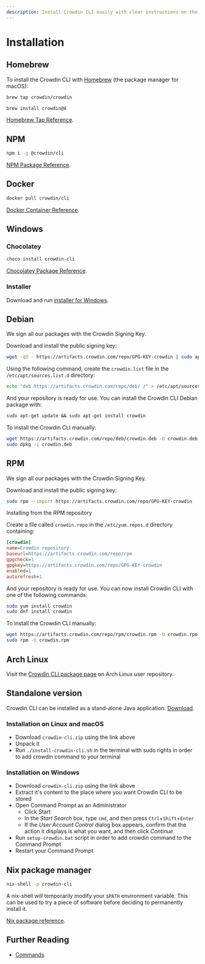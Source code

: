 ```yaml
---
description: Install Crowdin CLI easily with clear instructions on the installation page. Get started quickly and manage localization seamlessly with Crowdin CLI.
---
```


# Installation

## Homebrew

To install the Crowdin CLI with [Homebrew](https://brew.sh/) (the package manager for macOS):

```bash
brew tap crowdin/crowdin
```

```bash
brew install crowdin@4
```

[Homebrew Tap Reference](https://github.com/crowdin/homebrew-crowdin).

## NPM

```bash
npm i -g @crowdin/cli
```

[NPM Package Reference](https://www.npmjs.com/package/@crowdin/cli).

## Docker

```bash
docker pull crowdin/cli
```

[Docker Container Reference](https://hub.docker.com/r/crowdin/cli).

## Windows

### Chocolatey

```bash
choco install crowdin-cli
```

[Chocolatey Package Reference](https://community.chocolatey.org/packages/crowdin-cli).

### Installer

Download and run [installer for Windows](https://downloads.crowdin.com/cli/v3/crowdin.exe).

## Debian

We sign all our packages with the Crowdin Signing Key.

Download and install the public signing key:

```bash
wget -qO - https://artifacts.crowdin.com/repo/GPG-KEY-crowdin | sudo apt-key add -
```

Using the following command, create the `crowdin.list` file in the `/etc/apt/sources.list.d` directory:

```bash
echo "deb https://artifacts.crowdin.com/repo/deb/ /" > /etc/apt/sources.list.d/crowdin.list
```

And your repository is ready for use. You can install the Crowdin CLI Debian package with:

```bash
sudo apt-get update && sudo apt-get install crowdin
```

To install the Crowdin CLI manually:

```bash
wget https://artifacts.crowdin.com/repo/deb/crowdin.deb -O crowdin.deb
sudo dpkg -i crowdin.deb
```

## RPM

We sign all our packages with the Crowdin Signing Key.

Download and install the public signing key:

```bash
sudo rpm --import https://artifacts.crowdin.com/repo/GPG-KEY-crowdin
```

Installing from the RPM repository

Create a file called `crowdin.repo` in the `/etc/yum.repos.d` directory containing:

```ini
[crowdin]
name=Crowdin repository
baseurl=https://artifacts.crowdin.com/repo/rpm
gpgcheck=1
gpgkey=https://artifacts.crowdin.com/repo/GPG-KEY-crowdin
enabled=1
autorefresh=1
```

And your repository is ready for use. You can now install Crowdin CLI with one of the following commands:

```bash
sudo yum install crowdin
sudo dnf install crowdin
```

To install the Crowdin CLI manually:

```bash
wget https://artifacts.crowdin.com/repo/rpm/crowdin.rpm -O crowdin.rpm
sudo rpm -U crowdin.rpm
```

## Arch Linux

Visit the [Crowdin CLI package page](https://aur.archlinux.org/packages/crowdin-cli) on Arch Linux user repository.

## Standalone version

Crowdin CLI can be installed as a stand-alone Java application. [Download](https://github.com/crowdin/crowdin-cli/releases/latest/download/crowdin-cli.zip).

### Installation on Linux and macOS

- Download `crowdin-cli.zip` using the link above
- Unpack it
- Run `./install-crowdin-cli.sh` in the terminal with sudo rights in order to add crowdin command to your terminal

### Installation on Windows

- Download `crowdin-cli.zip` using the link above
- Extract it's content to the place where you want Crowdin CLI to be stored
- Open Command Prompt as an Administrator
  - Click Start
  - In the *Start Search* box, type `cmd`, and then press `Ctrl`+`Shift`+`Enter`
  - If the *User Account Control* dialog box appears, confirm that the action it displays is what you want, and then click _Continue_
- Run `setup-crowdin.bat` script in order to add crowdin command to the Command Prompt
- Restart your Command Prompt

## Nix package manager

```bash
nix-shell -p crowdin-cli
```

A nix-shell will temporarily modify your `$PATH` environment variable. This can be used to try a piece of software before deciding to permanently install it.

[Nix package reference](https://search.nixos.org/packages?show=crowdin-cli).

## Further Reading

- [Commands](/commands/crowdin)
